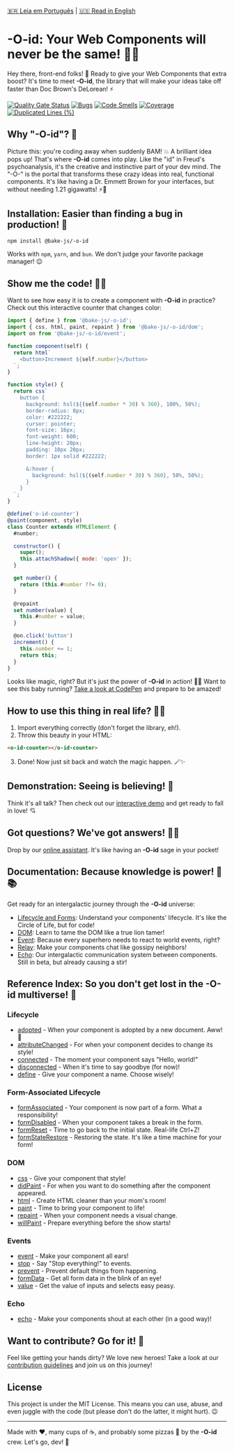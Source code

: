 [🇧🇷 Leia em Português](./README.pt-BR.md) | [🇺🇸 Read in English](./README.md)

# -O-id: Your Web Components will never be the same! 🚀🧠

Hey there, front-end folks! 👋 Ready to give your Web Components that extra boost? It's time to meet **-O-id**, the library that will make your ideas take off faster than Doc Brown's DeLorean! ⚡️

[![Quality Gate Status](https://sonarcloud.io/api/project_badges/measure?project=bake-js_-o-id&metric=alert_status)](https://sonarcloud.io/summary/new_code?id=bake-js_-o-id)
[![Bugs](https://sonarcloud.io/api/project_badges/measure?project=bake-js_-o-id&metric=bugs)](https://sonarcloud.io/summary/new_code?id=bake-js_-o-id)
[![Code Smells](https://sonarcloud.io/api/project_badges/measure?project=bake-js_-o-id&metric=code_smells)](https://sonarcloud.io/summary/new_code?id=bake-js_-o-id)
[![Coverage](https://sonarcloud.io/api/project_badges/measure?project=bake-js_-o-id&metric=coverage)](https://sonarcloud.io/summary/new_code?id=bake-js_-o-id)
[![Duplicated Lines (%)](https://sonarcloud.io/api/project_badges/measure?project=bake-js_-o-id&metric=duplicated_lines_density)](https://sonarcloud.io/summary/new_code?id=bake-js_-o-id)

## Why "-O-id"? 🤔

Picture this: you're coding away when suddenly BAM! 💥 A brilliant idea pops up! That's where **-O-id** comes into play. Like the "id" in Freud's psychoanalysis, it's the creative and instinctive part of your dev mind. The "-O-" is the portal that transforms these crazy ideas into real, functional components. It's like having a Dr. Emmett Brown for your interfaces, but without needing 1.21 gigawatts! ⚡🔧

## Installation: Easier than finding a bug in production! 🐛

```bash
npm install @bake-js/-o-id
```

Works with `npm`, `yarn`, and `bun`. We don't judge your favorite package manager! 😉

## Show me the code! 👨‍💻

Want to see how easy it is to create a component with **-O-id** in practice? Check out this interactive counter that changes color:

```javascript
import { define } from '@bake-js/-o-id';
import { css, html, paint, repaint } from '@bake-js/-o-id/dom';
import on from '@bake-js/-o-id/event';

function component(self) {
  return html`
    <button>Increment ${self.number}</button>
  `;
}

function style() {
  return css`
    button {
      background: hsl(${(self.number * 30) % 360}, 100%, 50%);
      border-radius: 8px;
      color: #222222;
      cursor: pointer;
      font-size: 16px;
      font-weight: 600;
      line-height: 20px;
      padding: 10px 20px;
      border: 1px solid #222222;

      &:hover {
        background: hsl(${(self.number * 30) % 360}, 50%, 50%);
      }
    }
  `;
}

@define('o-id-counter')
@paint(component, style)
class Counter extends HTMLElement {
  #number;

  constructor() {
    super();
    this.attachShadow({ mode: 'open' });
  }

  get number() {
    return (this.#number ??= 0);
  }

  @repaint
  set number(value) {
    this.#number = value;
  }

  @on.click('button')
  increment() {
    this.number += 1;
    return this;
  }
}
```

Looks like magic, right? But it's just the power of **-O-id** in action! 🎩✨ Want to see this baby running? [Take a look at CodePen](https://codepen.io/demgoncalves/pen/dyxpdLw?editors=1010) and prepare to be amazed!

## How to use this thing in real life? 🤷‍♂️

1. Import everything correctly (don't forget the library, eh!).
2. Throw this beauty in your HTML:

```html
<o-id-counter></o-id-counter>
```

3. Done! Now just sit back and watch the magic happen. 🪄✨

## Demonstration: Seeing is believing! 👀

Think it's all talk? Then check out our [interactive demo](https://github.com/bake-js/-o-id-demo) and get ready to fall in love! 💘

## Got questions? We've got answers! 🦸‍♂️

Drop by our [online assistant](https://hf.co/chat/assistant/6703c9dfe3610a31b5ef3523). It's like having an **-O-id** sage in your pocket!

## Documentation: Because knowledge is power! 💪📚

Get ready for an intergalactic journey through the **-O-id** universe:

- [Lifecycle and Forms](https://github.com/bake-js/-o-id/blob/main/src/README.md): Understand your components' lifecycle. It's like the Circle of Life, but for code!
- [DOM](https://github.com/bake-js/-o-id/blob/main/src/dom/README.md): Learn to tame the DOM like a true lion tamer!
- [Event](https://github.com/bake-js/-o-id/blob/main/src/event/README.md): Because every superhero needs to react to world events, right?
- [Relay](https://github.com/bake-js/-o-id/blob/main/src/relay/README.md): Make your components chat like gossipy neighbors!
- [Echo](https://github.com/bake-js/-o-id/blob/main/src/echo/README.md): Our intergalactic communication system between components. Still in beta, but already causing a stir!

## Reference Index: So you don't get lost in the -O-id multiverse! 🌌

### Lifecycle
- [adopted](https://github.com/bake-js/-o-id/blob/main/src/adopted/README.md) - When your component is adopted by a new document. Aww! 🐣
- [attributeChanged](https://github.com/bake-js/-o-id/blob/main/src/attributeChanged/README.md) - For when your component decides to change its style!
- [connected](https://github.com/bake-js/-o-id/blob/main/src/connected/README.md) - The moment your component says "Hello, world!"
- [disconnected](https://github.com/bake-js/-o-id/blob/main/src/disconnected/README.md) - When it's time to say goodbye (for now)!
- [define](https://github.com/bake-js/-o-id/blob/main/src/define/README.md) - Give your component a name. Choose wisely!

### Form-Associated Lifecycle
- [formAssociated](https://github.com/bake-js/-o-id/blob/main/src/formAssociated/README.md) - Your component is now part of a form. What a responsibility!
- [formDisabled](https://github.com/bake-js/-o-id/blob/main/src/formDisabled/README.md) - When your component takes a break in the form.
- [formReset](https://github.com/bake-js/-o-id/blob/main/src/formReset/README.md) - Time to go back to the initial state. Real-life Ctrl+Z!
- [formStateRestore](https://github.com/bake-js/-o-id/blob/main/src/formStateRestore/README.md) - Restoring the state. It's like a time machine for your form!

### DOM
- [css](https://github.com/bake-js/-o-id/blob/main/src/css/README.md) - Give your component that style!
- [didPaint](https://github.com/bake-js/-o-id/blob/main/src/didPaint/README.md) - For when you want to do something after the component appeared.
- [html](https://github.com/bake-js/-o-id/blob/main/src/html/README.md) - Create HTML cleaner than your mom's room!
- [paint](https://github.com/bake-js/-o-id/blob/main/src/paint/README.md) - Time to bring your component to life!
- [repaint](https://github.com/bake-js/-o-id/blob/main/src/repaint/README.md) - When your component needs a visual change.
- [willPaint](https://github.com/bake-js/-o-id/blob/main/src/willPaint/README.md) - Prepare everything before the show starts!

### Events
- [event](https://github.com/bake-js/-o-id/blob/main/src/event/event/README.md) - Make your component all ears!
- [stop](https://github.com/bake-js/-o-id/blob/main/src/event/stop/README.md) - Say "Stop everything!" to events.
- [prevent](https://github.com/bake-js/-o-id/blob/main/src/event/prevent/README.md) - Prevent default things from happening.
- [formData](https://github.com/bake-js/-o-id/blob/main/src/event/formData/README.md) - Get all form data in the blink of an eye!
- [value](https://github.com/bake-js/-o-id/blob/main/src/event/value/README.md) - Get the value of inputs and selects easy peasy.

### Echo
- [echo](https://github.com/bake-js/-o-id/blob/main/src/echo/echo/README.md) - Make your components shout at each other (in a good way)!

## Want to contribute? Go for it! 🤝

Feel like getting your hands dirty? We love new heroes! Take a look at our [contribution guidelines](https://github.com/bake-js/-o-id/blob/main/CONTRIBUTING.md) and join us on this journey!

## License

This project is under the MIT License. This means you can use, abuse, and even juggle with the code (but please don't do the latter, it might hurt). 😉

---

Made with ❤️, many cups of ☕, and probably some pizzas 🍕 by the **-O-id** crew. Let's go, dev! 🚀
